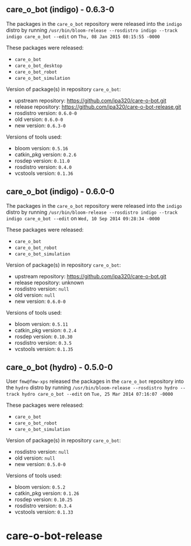 ## care_o_bot (indigo) - 0.6.3-0

The packages in the `care_o_bot` repository were released into the `indigo` distro by running `/usr/bin/bloom-release --rosdistro indigo --track indigo care_o_bot --edit` on `Thu, 08 Jan 2015 08:15:55 -0000`

These packages were released:
- `care_o_bot`
- `care_o_bot_desktop`
- `care_o_bot_robot`
- `care_o_bot_simulation`

Version of package(s) in repository `care_o_bot`:
- upstream repository: https://github.com/ipa320/care-o-bot.git
- release repository: https://github.com/ipa320/care-o-bot-release.git
- rosdistro version: `0.6.0-0`
- old version: `0.6.0-0`
- new version: `0.6.3-0`

Versions of tools used:
- bloom version: `0.5.16`
- catkin_pkg version: `0.2.6`
- rosdep version: `0.11.0`
- rosdistro version: `0.4.0`
- vcstools version: `0.1.36`


## care_o_bot (indigo) - 0.6.0-0

The packages in the `care_o_bot` repository were released into the `indigo` distro by running `/usr/bin/bloom-release --rosdistro indigo --track indigo care_o_bot --edit` on `Wed, 10 Sep 2014 09:28:34 -0000`

These packages were released:
- `care_o_bot`
- `care_o_bot_robot`
- `care_o_bot_simulation`

Version of package(s) in repository `care_o_bot`:
- upstream repository: https://github.com/ipa320/care-o-bot.git
- release repository: unknown
- rosdistro version: `null`
- old version: `null`
- new version: `0.6.0-0`

Versions of tools used:
- bloom version: `0.5.11`
- catkin_pkg version: `0.2.4`
- rosdep version: `0.10.30`
- rosdistro version: `0.3.5`
- vcstools version: `0.1.35`


## care_o_bot (hydro) - 0.5.0-0

User `fmw@fmw-xps` released the packages in the `care_o_bot` repository into the `hydro` distro by running `/usr/bin/bloom-release --rosdistro hydro --track hydro care_o_bot --edit` on `Tue, 25 Mar 2014 07:16:07 -0000`

These packages were released:
- `care_o_bot`
- `care_o_bot_robot`
- `care_o_bot_simulation`

Version of package(s) in repository `care_o_bot`:
- rosdistro version: `null`
- old version: `null`
- new version: `0.5.0-0`

Versions of tools used:
- bloom version: `0.5.2`
- catkin_pkg version: `0.1.26`
- rosdep version: `0.10.25`
- rosdistro version: `0.3.4`
- vcstools version: `0.1.33`


care-o-bot-release
==================
